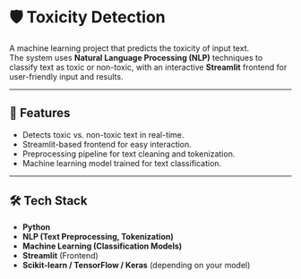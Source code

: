 # 🛡️ Toxicity Detection

A machine learning project that predicts the toxicity of input text.  
The system uses **Natural Language Processing (NLP)** techniques to classify text as toxic or non-toxic, with an interactive **Streamlit** frontend for user-friendly input and results.

---

## 🚀 Features
- Detects toxic vs. non-toxic text in real-time.
- Streamlit-based frontend for easy interaction.
- Preprocessing pipeline for text cleaning and tokenization.
- Machine learning model trained for text classification.

---

## 🛠️ Tech Stack
- **Python**
- **NLP (Text Preprocessing, Tokenization)**
- **Machine Learning (Classification Models)**
- **Streamlit** (Frontend)
- **Scikit-learn / TensorFlow / Keras** (depending on your model)

